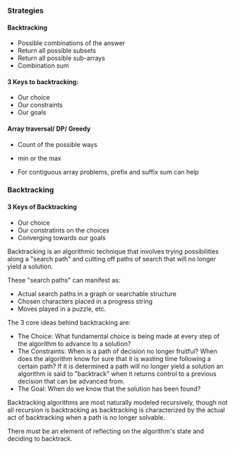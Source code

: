 
### Strategies

#### Backtracking
- Possible combinations of the answer
- Return all possible subsets
- Return all possible sub-arrays
- Combination sum


#### 3 Keys to backtracking:
- Our choice
- Our constraints
- Our goals


#### Array traversal/ DP/ Greedy
- Count of the possible ways
- min or the max


- For contiguous array problems, prefix and suffix sum can help


### Backtracking

#### 3 Keys of Backtracking
- Our choice
- Our constratints on the choices
- Converging towards our goals

Backtracking is an algorithmic technique that involves trying possibilities along a "search path" and cutting off paths of search that will no longer yield a solution.

These "search paths" can manifest as:
- Actual search paths in a graph or searchable structure
- Chosen characters placed in a progress string
- Moves played in a puzzle, etc.

The 3 core ideas behind backtracking are:
- The Choice: What fundamental choice is being made at every step of the algorithm to advance to a solution?
- The Constraints: When is a path of decision no longer fruitful? When does the algorithm know for sure that it is wasting time following a certain path? If it is determined a path will no longer yield a solution an algorithm is said to "backtrack" when it returns control to a previous decision that can be advanced from.
- The Goal: When do we know that the solution has been found?

Backtracking algorithms are most naturally modeled recursively, though not all recursion is backtracking as backtracking is characterized by the actual act of backtracking when a path is no longer solvable.

There must be an element of reflecting on the algorithm's state and deciding to backtrack.

